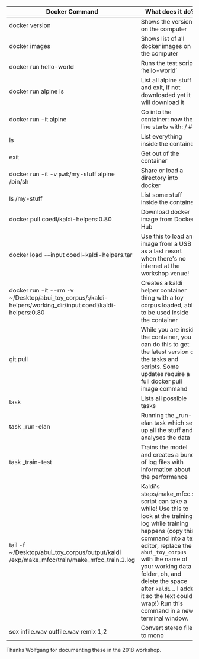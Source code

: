 | Docker Command                                                                                    | What does it do?                                                                                                                                              |
|---------------------------------------------------------------------------------------------------|---------------------------------------------------------------------------------------------------------------------------------------------------------------|
| docker version                                                                                    | Shows the version on the computer                                                                                                                             |
| docker images                                                                                     | Shows list of all docker images on the computer                                                                                                               |
| docker run hello-world                                                                          | Runs the test script ‘hello-world’                                                                                                                            |
| docker run alpine ls                                                                            | List all alpine stuff and exit, if not downloaded yet it will download it                                                                                     |
| docker run -it alpine                                                                           | Go into the container: now the line starts with: / #                                                                                                          |
| ls                                                                                            | List everything inside the container                                                                                                                          |
| exit                                                                                          | Get out of the container                                                                                                                                      |
| docker run -it -v `pwd`:/my-stuff alpine /bin/sh                                                | Share or load a directory into docker                                                                                                                         |
| ls /my-stuff                                                                                  | List some stuff inside the container                                                                                                                          |
| docker pull coedl/kaldi-helpers:0.80                                                            | Download docker image from Docker Hub                                                                                                                         |
| docker load -–input coedl-kaldi-helpers.tar                                                      | Use this to load an image from a USB as a last resort when there's no internet at the workshop venue!                                                        |
| docker run -it --rm -v ~/Desktop/abui_toy_corpus/:/kaldi-helpers/working_dir/input coedl/kaldi-helpers:0.80 | Creates a kaldi helper container thing with a toy corpus loaded, able to be used inside the container                                                         |
| git pull                                                                                      | While you are inside the container, you can do this to get the latest version of the tasks and scripts. Some updates require a full docker pull image command |
| task                                                                                          | Lists all possible tasks                                                                                                                                      |
| task _run-elan                                                                                | Running the _run-elan task which sets up all the stuff and analyses the data                                                                                  |
| task _train-test                                                                              | Trains the model and creates a bunch of log files with information about the performance                                                                      |
| tail -f ~/Desktop/abui_toy_corpus/output/kaldi /exp/make_mfcc/train/make_mfcc_train.1.log       | Kaldi's steps/make_mfcc.sh script can take a while! Use this to look at the training log while training happens (copy this command into a text editor, replace the `abui_toy_corpus` with the name of your working data folder, oh, and delete the space after `kaldi` .. I added it so the text could wrap!) Run this command in a new terminal window.               |
| sox infile.wav outfile.wav remix 1,2                                                            | Convert stereo file to mono                                                                                                                                   |

Thanks Wolfgang for documenting these in the 2018 workshop.